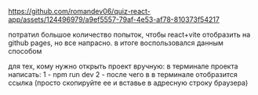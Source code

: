 https://github.com/romandev06/quiz-react-app/assets/124496979/a9ef5557-79af-4e53-af78-810373f54217

потратил большое количество попыток, чтобы react+vite отобразить на github pages, но все напрасно. в итоге воспользовался данным способом

для тех, кому нужно открыть проект вручную:
в терминале проекта написать: 
1 - npm run dev
2 - после чего в в терминале отобразится ссылка (просто скопируйте ее и вставье в адресную строку браузера)
